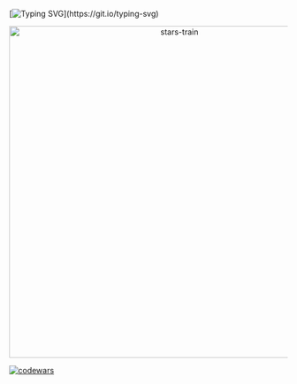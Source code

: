 [![Typing SVG](https://readme-typing-svg.herokuapp.com?font=Fira+Code&size=25&duration=4800&pause=1000&color=4D46A0&width=435&lines=Hi+there+(*%C2%B4%EF%B8%B6%60*)%E3%83%8E;Nice+to+meet+you!)](https://git.io/typing-svg)
  
<p align="center">
<img alt="stars-train" width="600px" src="https://media.tenor.com/WPqFfKvgIbUAAAAd/stars-train.gif"/>
</p>

[![codewars](https://www.codewars.com/users/Intetrix/badges/small)](https://www.codewars.com/users/Intetrix)

<!--
**Intetrix/Intetrix** is a ✨ _special_ ✨ repository because its `README.md` (this file) appears on your GitHub profile.

Here are some ideas to get you started:

- 🔭 I’m currently working on ...
- 🌱 I’m currently learning ...
- 👯 I’m looking to collaborate on ...
- 🤔 I’m looking for help with ...
- 💬 Ask me about ...
- 📫 How to reach me: ...
- 😄 Pronouns: ...
- ⚡ Fun fact: ...
-->
